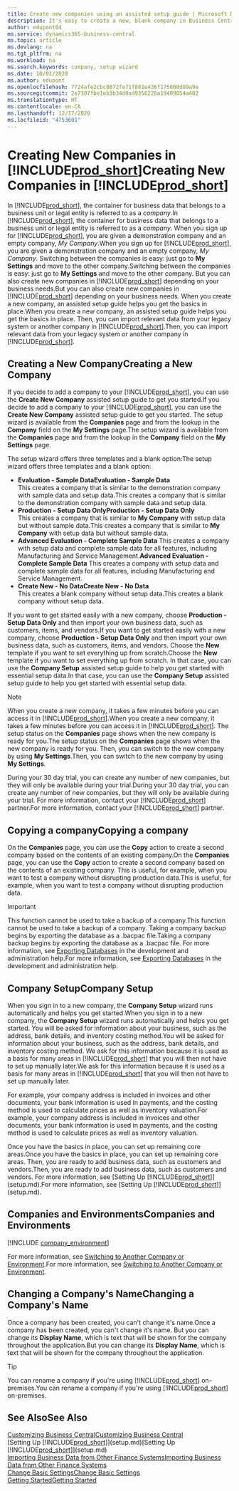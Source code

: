 ```yaml
---
title: Create new companies using an assisted setup guide | Microsoft Docs
description: It's easy to create a new, blank company in Business Central. An assisted setup guide helps you through the steps, and you can import your existing business data.
author: edupont04
ms.service: dynamics365-business-central
ms.topic: article
ms.devlang: na
ms.tgt_pltfrm: na
ms.workload: na
ms.search.keywords: company, setup wizard
ms.date: 10/01/2020
ms.author: edupont
ms.openlocfilehash: 7724afe2cbc8872fe71f881e436f175668d09a9e
ms.sourcegitcommit: 2e7307fbe1eb3b34d0ad9356226a19409054a402
ms.translationtype: HT
ms.contentlocale: en-CA
ms.lasthandoff: 12/17/2020
ms.locfileid: "4753601"
---
```

# <a name="creating-new-companies-in-prod_short"></a><span data-ttu-id="1cbb9-104">Creating New Companies in [!INCLUDE[prod_short](includes/prod_short.md)]</span><span class="sxs-lookup"><span data-stu-id="1cbb9-104">Creating New Companies in [!INCLUDE[prod_short](includes/prod_short.md)]</span></span>

<span data-ttu-id="1cbb9-105">In [!INCLUDE[prod_short](includes/prod_short.md)], the container for business data that belongs to a business unit or legal entity is referred to as a *company*.</span><span class="sxs-lookup"><span data-stu-id="1cbb9-105">In [!INCLUDE[prod_short](includes/prod_short.md)], the container for business data that belongs to a business unit or legal entity is referred to as a *company*.</span></span> <span data-ttu-id="1cbb9-106">When you sign up for [!INCLUDE[prod_short](includes/prod_short.md)], you are given a demonstration company and an empty company, *My Company*.</span><span class="sxs-lookup"><span data-stu-id="1cbb9-106">When you sign up for [!INCLUDE[prod_short](includes/prod_short.md)], you are given a demonstration company and an empty company, *My Company*.</span></span> <span data-ttu-id="1cbb9-107">Switching between the companies is easy: just go to **My Settings** and move to the other company.</span><span class="sxs-lookup"><span data-stu-id="1cbb9-107">Switching between the companies is easy: just go to **My Settings** and move to the other company.</span></span> <span data-ttu-id="1cbb9-108">But you can also create new companies in [!INCLUDE[prod_short](includes/prod_short.md)] depending on your business needs.</span><span class="sxs-lookup"><span data-stu-id="1cbb9-108">But you can also create new companies in [!INCLUDE[prod_short](includes/prod_short.md)] depending on your business needs.</span></span> <span data-ttu-id="1cbb9-109">When you create a new company, an assisted setup guide helps you get the basics in place.</span><span class="sxs-lookup"><span data-stu-id="1cbb9-109">When you create a new company, an assisted setup guide helps you get the basics in place.</span></span> <span data-ttu-id="1cbb9-110">Then, you can import relevant data from your legacy system or another company in [!INCLUDE[prod_short](includes/prod_short.md)].</span><span class="sxs-lookup"><span data-stu-id="1cbb9-110">Then, you can import relevant data from your legacy system or another company in [!INCLUDE[prod_short](includes/prod_short.md)].</span></span>  

## <a name="creating-a-new-company"></a><span data-ttu-id="1cbb9-111">Creating a New Company</span><span class="sxs-lookup"><span data-stu-id="1cbb9-111">Creating a New Company</span></span>

<span data-ttu-id="1cbb9-112">If you decide to add a company to your [!INCLUDE[prod_short](includes/prod_short.md)], you can use the **Create New Company** assisted setup guide to get you started.</span><span class="sxs-lookup"><span data-stu-id="1cbb9-112">If you decide to add a company to your [!INCLUDE[prod_short](includes/prod_short.md)], you can use the **Create New Company** assisted setup guide to get you started.</span></span> <span data-ttu-id="1cbb9-113">The setup wizard is available from the **Companies** page and from the lookup in the **Company** field on the **My Settings** page.</span><span class="sxs-lookup"><span data-stu-id="1cbb9-113">The setup wizard is available from the **Companies** page and from the lookup in the **Company** field on the **My Settings** page.</span></span>  

<span data-ttu-id="1cbb9-114">The setup wizard offers three templates and a blank option:</span><span class="sxs-lookup"><span data-stu-id="1cbb9-114">The setup wizard offers three templates and a blank option:</span></span>

- <span data-ttu-id="1cbb9-115">**Evaluation - Sample Data**</span><span class="sxs-lookup"><span data-stu-id="1cbb9-115">**Evaluation - Sample Data**</span></span>  
    <span data-ttu-id="1cbb9-116">This creates a company that is similar to the demonstration company with sample data and setup data.</span><span class="sxs-lookup"><span data-stu-id="1cbb9-116">This creates a company that is similar to the demonstration company with sample data and setup data.</span></span>  
- <span data-ttu-id="1cbb9-117">**Production - Setup Data Only**</span><span class="sxs-lookup"><span data-stu-id="1cbb9-117">**Production - Setup Data Only**</span></span>  
    <span data-ttu-id="1cbb9-118">This creates a company that is similar to **My Company** with setup data but without sample data.</span><span class="sxs-lookup"><span data-stu-id="1cbb9-118">This creates a company that is similar to **My Company** with setup data but without sample data.</span></span>
- <span data-ttu-id="1cbb9-119">**Advanced Evaluation - Complete Sample Data** This creates a company with setup data and complete sample data for all features, including Manufacturing and Service Management.</span><span class="sxs-lookup"><span data-stu-id="1cbb9-119">**Advanced Evaluation - Complete Sample Data** This creates a company with setup data and complete sample data for all features, including Manufacturing and Service Management.</span></span>
- <span data-ttu-id="1cbb9-120">**Create New - No Data**</span><span class="sxs-lookup"><span data-stu-id="1cbb9-120">**Create New - No Data**</span></span>  
    <span data-ttu-id="1cbb9-121">This creates a blank company without setup data.</span><span class="sxs-lookup"><span data-stu-id="1cbb9-121">This creates a blank company without setup data.</span></span>  

<span data-ttu-id="1cbb9-122">If you want to get started easily with a new company, choose **Production - Setup Data Only** and then import your own business data, such as customers, items, and vendors.</span><span class="sxs-lookup"><span data-stu-id="1cbb9-122">If you want to get started easily with a new company, choose **Production - Setup Data Only** and then import your own business data, such as customers, items, and vendors.</span></span> <span data-ttu-id="1cbb9-123">Choose the **New** template if you want to set everything up from scratch.</span><span class="sxs-lookup"><span data-stu-id="1cbb9-123">Choose the **New** template if you want to set everything up from scratch.</span></span> <span data-ttu-id="1cbb9-124">In that case, you can use the **Company Setup** assisted setup guide to help you get started with essential setup data.</span><span class="sxs-lookup"><span data-stu-id="1cbb9-124">In that case, you can use the **Company Setup** assisted setup guide to help you get started with essential setup data.</span></span>  

> [!NOTE]  
> <span data-ttu-id="1cbb9-125">When you create a new company, it takes a few minutes before you can access it in [!INCLUDE[prod_short](includes/prod_short.md)].</span><span class="sxs-lookup"><span data-stu-id="1cbb9-125">When you create a new company, it takes a few minutes before you can access it in [!INCLUDE[prod_short](includes/prod_short.md)].</span></span> <span data-ttu-id="1cbb9-126">The setup status on the **Companies** page shows when the new company is ready for you.</span><span class="sxs-lookup"><span data-stu-id="1cbb9-126">The setup status on the **Companies** page shows when the new company is ready for you.</span></span> <span data-ttu-id="1cbb9-127">Then, you can switch to the new company by using **My Settings**.</span><span class="sxs-lookup"><span data-stu-id="1cbb9-127">Then, you can switch to the new company by using **My Settings**.</span></span>  

<span data-ttu-id="1cbb9-128">During your 30 day trial, you can create any number of new companies, but they will only be available during your trial.</span><span class="sxs-lookup"><span data-stu-id="1cbb9-128">During your 30 day trial, you can create any number of new companies, but they will only be available during your trial.</span></span> <span data-ttu-id="1cbb9-129">For more information, contact your [!INCLUDE[prod_short](includes/prod_short.md)] partner.</span><span class="sxs-lookup"><span data-stu-id="1cbb9-129">For more information, contact your [!INCLUDE[prod_short](includes/prod_short.md)] partner.</span></span>  

## <a name="copying-a-company"></a><span data-ttu-id="1cbb9-130">Copying a company</span><span class="sxs-lookup"><span data-stu-id="1cbb9-130">Copying a company</span></span>

<span data-ttu-id="1cbb9-131">On the **Companies** page, you can use the **Copy** action to create a second company based on the contents of an existing company.</span><span class="sxs-lookup"><span data-stu-id="1cbb9-131">On the **Companies** page, you can use the **Copy** action to create a second company based on the contents of an existing company.</span></span> <span data-ttu-id="1cbb9-132">This is useful, for example, when you want to test a company without disrupting production data.</span><span class="sxs-lookup"><span data-stu-id="1cbb9-132">This is useful, for example, when you want to test a company without disrupting production data.</span></span>

> [!Important]
> <span data-ttu-id="1cbb9-133">This function cannot be used to take a backup of a company.</span><span class="sxs-lookup"><span data-stu-id="1cbb9-133">This function cannot be used to take a backup of a company.</span></span> <span data-ttu-id="1cbb9-134">Taking a company backup begins by exporting the database as a .bacpac file.</span><span class="sxs-lookup"><span data-stu-id="1cbb9-134">Taking a company backup begins by exporting the database as a .bacpac file.</span></span> <span data-ttu-id="1cbb9-135">For more information, see [Exporting Databases](/dynamics365/business-central/dev-itpro/administration/tenant-admin-center-database-export) in the development and administration help.</span><span class="sxs-lookup"><span data-stu-id="1cbb9-135">For more information, see [Exporting Databases](/dynamics365/business-central/dev-itpro/administration/tenant-admin-center-database-export) in the development and administration help.</span></span>

## <a name="company-setup"></a><span data-ttu-id="1cbb9-136">Company Setup</span><span class="sxs-lookup"><span data-stu-id="1cbb9-136">Company Setup</span></span>

<span data-ttu-id="1cbb9-137">When you sign in to a new company, the **Company Setup** wizard runs automatically and helps you get started.</span><span class="sxs-lookup"><span data-stu-id="1cbb9-137">When you sign in to a new company, the **Company Setup** wizard runs automatically and helps you get started.</span></span> <span data-ttu-id="1cbb9-138">You will be asked for information about your business, such as the address, bank details, and inventory costing method.</span><span class="sxs-lookup"><span data-stu-id="1cbb9-138">You will be asked for information about your business, such as the address, bank details, and inventory costing method.</span></span> <span data-ttu-id="1cbb9-139">We ask for this information because it is used as a basis for many areas in [!INCLUDE[prod_short](includes/prod_short.md)] that you will then not have to set up manually later.</span><span class="sxs-lookup"><span data-stu-id="1cbb9-139">We ask for this information because it is used as a basis for many areas in [!INCLUDE[prod_short](includes/prod_short.md)] that you will then not have to set up manually later.</span></span>  

<span data-ttu-id="1cbb9-140">For example, your company address is included in invoices and other documents, your bank information is used in payments, and the costing method is used to calculate prices as well as inventory valuation.</span><span class="sxs-lookup"><span data-stu-id="1cbb9-140">For example, your company address is included in invoices and other documents, your bank information is used in payments, and the costing method is used to calculate prices as well as inventory valuation.</span></span>  

<span data-ttu-id="1cbb9-141">Once you have the basics in place, you can set up remaining core areas.</span><span class="sxs-lookup"><span data-stu-id="1cbb9-141">Once you have the basics in place, you can set up remaining core areas.</span></span> <span data-ttu-id="1cbb9-142">Then, you are ready to add business data, such as customers and vendors.</span><span class="sxs-lookup"><span data-stu-id="1cbb9-142">Then, you are ready to add business data, such as customers and vendors.</span></span> <span data-ttu-id="1cbb9-143">For more information, see [Setting Up [!INCLUDE[prod_short](includes/prod_short.md)]](setup.md).</span><span class="sxs-lookup"><span data-stu-id="1cbb9-143">For more information, see [Setting Up [!INCLUDE[prod_short](includes/prod_short.md)]](setup.md).</span></span>  

## <a name="companies-and-environments"></a><span data-ttu-id="1cbb9-144">Companies and Environments</span><span class="sxs-lookup"><span data-stu-id="1cbb9-144">Companies and Environments</span></span>

[!INCLUDE [company_environment](includes/company_environment.md)]

<span data-ttu-id="1cbb9-145">For more information, see [Switching to Another Company or Environment](ui-organization-switch.md).</span><span class="sxs-lookup"><span data-stu-id="1cbb9-145">For more information, see [Switching to Another Company or Environment](ui-organization-switch.md).</span></span> 

## <a name="changing-a-companys-name"></a><span data-ttu-id="1cbb9-146">Changing a Company's Name</span><span class="sxs-lookup"><span data-stu-id="1cbb9-146">Changing a Company's Name</span></span>

<span data-ttu-id="1cbb9-147">Once a company has been created, you can't change it's name.</span><span class="sxs-lookup"><span data-stu-id="1cbb9-147">Once a company has been created, you can't change it's name.</span></span> <span data-ttu-id="1cbb9-148">But you can change its **Display Name**, which is text that will be shown for the company throughout the application.</span><span class="sxs-lookup"><span data-stu-id="1cbb9-148">But you can change its **Display Name**, which is text that will be shown for the company throughout the application.</span></span>  

> [!TIP]
> <span data-ttu-id="1cbb9-149">You can rename a company if you're using [!INCLUDE[prod_short](includes/prod_short.md)] on-premises.</span><span class="sxs-lookup"><span data-stu-id="1cbb9-149">You can rename a company if you're using [!INCLUDE[prod_short](includes/prod_short.md)] on-premises.</span></span>

## <a name="see-also"></a><span data-ttu-id="1cbb9-150">See Also</span><span class="sxs-lookup"><span data-stu-id="1cbb9-150">See Also</span></span>

[<span data-ttu-id="1cbb9-151">Customizing Business Central</span><span class="sxs-lookup"><span data-stu-id="1cbb9-151">Customizing Business Central</span></span>](ui-customizing-overview.md)  
<span data-ttu-id="1cbb9-152">[Setting Up [!INCLUDE[prod_short](includes/prod_short.md)]](setup.md)</span><span class="sxs-lookup"><span data-stu-id="1cbb9-152">[Setting Up [!INCLUDE[prod_short](includes/prod_short.md)]](setup.md)</span></span>  
[<span data-ttu-id="1cbb9-153">Importing Business Data from Other Finance Systems</span><span class="sxs-lookup"><span data-stu-id="1cbb9-153">Importing Business Data from Other Finance Systems</span></span>](across-import-data-configuration-packages.md)  
[<span data-ttu-id="1cbb9-154">Change Basic Settings</span><span class="sxs-lookup"><span data-stu-id="1cbb9-154">Change Basic Settings</span></span>](ui-change-basic-settings.md)  
[<span data-ttu-id="1cbb9-155">Getting Started</span><span class="sxs-lookup"><span data-stu-id="1cbb9-155">Getting Started</span></span>](product-get-started.md)  
